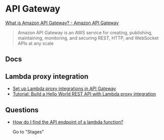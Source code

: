 # API Gateway

[What is Amazon API Gateway? - Amazon API Gateway](https://docs.aws.amazon.com/apigateway/latest/developerguide/welcome.html)

> Amazon API Gateway is an AWS service for creating, publishing, maintaining, monitoring, and securing REST, HTTP, and WebSocket APIs at any scale

## Docs




## Lambda proxy integration

* [Set up Lambda proxy integrations in API Gateway](https://docs.aws.amazon.com/apigateway/latest/developerguide/set-up-lambda-proxy-integrations.html)
* [Tutorial: Build a Hello World REST API with Lambda proxy integration](https://docs.aws.amazon.com/apigateway/latest/developerguide/api-gateway-create-api-as-simple-proxy-for-lambda.html)


## Questions

* [How do I find the API endpoint of a lambda function?](https://stackoverflow.com/q/36560504/1366033)

  Go to "Stages"
